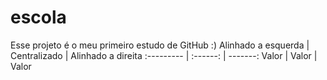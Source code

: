 # escola
Esse projeto é o meu primeiro estudo de GitHub :)
Alinhado a esquerda | Centralizado | Alinhado a direita
:--------- | :------: | -------:
Valor | Valor | Valor
